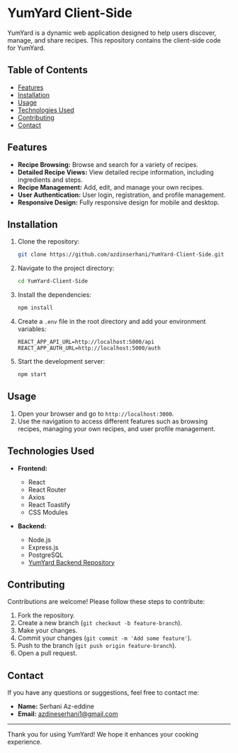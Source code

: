 
# YumYard Client-Side

YumYard is a dynamic web application designed to help users discover, manage, and share recipes. This repository contains the client-side code for YumYard.

## Table of Contents

- [Features](#features)
- [Installation](#installation)
- [Usage](#usage)
- [Technologies Used](#technologies-used)
- [Contributing](#contributing)
- [Contact](#contact)

## Features

- **Recipe Browsing:** Browse and search for a variety of recipes.
- **Detailed Recipe Views:** View detailed recipe information, including ingredients and steps.
- **Recipe Management:** Add, edit, and manage your own recipes.
- **User Authentication:** User login, registration, and profile management.
- **Responsive Design:** Fully responsive design for mobile and desktop.

## Installation

1. Clone the repository:
   ```bash
   git clone https://github.com/azdinserhani/YumYard-Client-Side.git
   ```
2. Navigate to the project directory:
   ```bash
   cd YumYard-Client-Side
   ```
3. Install the dependencies:
   ```bash
   npm install
   ```
4. Create a `.env` file in the root directory and add your environment variables:
   ```plaintext
   REACT_APP_API_URL=http://localhost:5000/api
   REACT_APP_AUTH_URL=http://localhost:5000/auth
   ```
5. Start the development server:
   ```bash
   npm start
   ```

## Usage

1. Open your browser and go to `http://localhost:3000`.
2. Use the navigation to access different features such as browsing recipes, managing your own recipes, and user profile management.

## Technologies Used

- **Frontend:**
  - React
  - React Router
  - Axios
  - React Toastify
  - CSS Modules

- **Backend:**
  - Node.js
  - Express.js
  - PostgreSQL
  - [YumYard Backend Repository](https://github.com/azdinserhani/Yum-Yard-backendSide.git)

## Contributing

Contributions are welcome! Please follow these steps to contribute:

1. Fork the repository.
2. Create a new branch (`git checkout -b feature-branch`).
3. Make your changes.
4. Commit your changes (`git commit -m 'Add some feature'`).
5. Push to the branch (`git push origin feature-branch`).
6. Open a pull request.

## Contact

If you have any questions or suggestions, feel free to contact me:

- **Name:** Serhani Az-eddine
- **Email:** azdineserhani1@gmail.com

---

Thank you for using YumYard! We hope it enhances your cooking experience.
```

